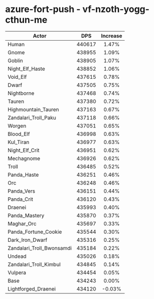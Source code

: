 # azure-fort-push - vf-nzoth-yogg-cthun-me
| Actor | DPS | Increase |
|---|:---:|:---:|
|Human|440617|1.47%|
|Gnome|438955|1.09%|
|Goblin|438905|1.07%|
|Night_Elf_Haste|438852|1.06%|
|Void_Elf|437615|0.78%|
|Dwarf|437505|0.75%|
|Nightborne|437468|0.74%|
|Tauren|437380|0.72%|
|Highmountain_Tauren|437163|0.67%|
|Zandalari_Troll_Paku|437118|0.66%|
|Worgen|437051|0.65%|
|Blood_Elf|436998|0.63%|
|Kul_Tiran|436977|0.63%|
|Night_Elf_Crit|436951|0.62%|
|Mechagnome|436926|0.62%|
|Troll|436485|0.52%|
|Panda_Haste|436251|0.46%|
|Orc|436248|0.46%|
|Panda_Vers|436151|0.44%|
|Panda_Crit|436120|0.43%|
|Draenei|435993|0.40%|
|Panda_Mastery|435870|0.37%|
|Maghar_Orc|435697|0.33%|
|Panda_Fortune_Cookie|435544|0.30%|
|Dark_Iron_Dwarf|435316|0.25%|
|Zandalari_Troll_Bwonsamdi|435184|0.22%|
|Undead|435026|0.18%|
|Zandalari_Troll_Kimbul|434845|0.14%|
|Vulpera|434454|0.05%|
|Base|434243|0.00%|
|Lightforged_Draenei|434120|-0.03%|
